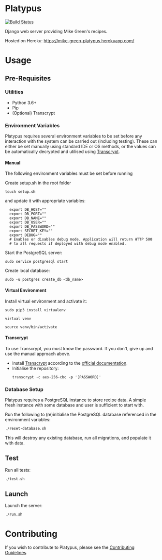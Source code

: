 Platypus
========
[![Build Status](https://travis-ci.com/MyNameIsMikeGreen/platypus.svg?branch=master)](https://travis-ci.com/MyNameIsMikeGreen/platypus)

Django web server providing Mike Green's recipes.

Hosted on Heroku: https://mike-green-platypus.herokuapp.com/

# Usage

## Pre-Requisites

### Utilities
* Python 3.6+
* Pip
* (Optional) Transcrypt

### Environment Variables

Platypus requires several environment variables to be set before any interaction with the system can be carried out (including testing). These can either be set manually using standard IDE or OS methods, or the values can be automatically decrypted and utilised using [Transcrypt](https://github.com/elasticdog/transcrypt).

#### Manual

The following environment variables must be set before running

Create setup.sh in the root folder

    touch setup.sh

and update it with appropriate variables:

      export DB_HOST=""
      export DB_PORT=""
      export DB_NAME=""
      export DB_USER=""
      export DB_PASSWORD=""
      export SECRET_KEY=""
      export DEBUG=""
      # Enables or disables debug mode. Application will return HTTP 500
      # to all requests if deployed with debug mode enabled.

Start the PostgreSQL server:

    sudo service postgresql start

Create local database:

    sudo -u postgres create_db <db_name>

#### Virtual Environment

Install virtual environment and activate it:

    sudo pip3 install virtualenv

    virtual venv

    source venv/bin/activate


#### Transcrypt

To use Transcrypt, you must know the password. If you don't, give up and use the manual approach above.

* Install [Transcrypt](https://github.com/elasticdog/transcrypt) according to the [official documentation](https://github.com/elasticdog/transcrypt/blob/main/INSTALL.md).
* Initialise the repository:
  ```
  transcrypt -c aes-256-cbc -p '[PASSWORD]'
  ```

### Database Setup

Platypus requires a PostgreSQL instance to store recipe data. A simple fresh instance with some database and user is sufficient to start with.

Run the following to (re)initialise the PostgreSQL database referenced in the environment variables:

```bash
./reset-database.sh
```

This will destroy any existing database, run all migrations, and populate it with data.

## Test

Run all tests:

```bash
./test.sh
```

## Launch

Launch the server:

```bash
./run.sh
```

# Contributing
If you wish to contribute to Platypus, please see the [Contributing Guidelines](CONTRIBUTING.md).